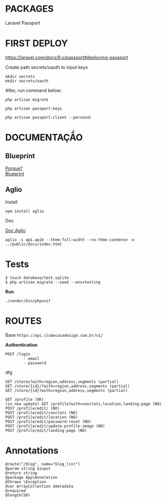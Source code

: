 
# PACKAGES

Laravel Passport

# FIRST DEPLOY

https://laravel.com/docs/9.x/passport#deploying-passport

Create path secrets/oauth to input keys

```mkdir secrets```\
```mkdir secrets/oauth```

After, run command below:

```php artisan migrate```

```php artisan passport:keys```

```php artisan passport:client --personal```


# DOCUMENTAÇÃ́O

## Blueprint

[Porque?](https://dev.delivery/documentacao-api-rest/) <br>
[Blueprint](https://apiblueprint.org/)

## Aglio

Install

```npm install aglio```

Doc

[Doc Aglio](https://github.com/danielgtaylor/aglio#readme)

```aglio -i api.apib --them-full-width --no-thme-condense -o ../public/docs/index.html```

# Tests

    $ touch database/test.sqlite
    $ php artisan migrate --seed --env=testing

**Run**

    ./vendor/bin/phpunit


# ROUTES

Base ```https://api.clubecasadesign.com.br/v1/```

**Authentication**
    
    POST /login
            - email
            - password
            
dfg

    GET /stores?with=region,address,segments (partial)
    GET /store/{id}/?with=region,address,segments (partial)
    GET /store/{id}?with=region,address,segments (partial)

    GET /profile (OK)
    (in new update) GET /profile?with=conctats,location,landing-page (NO)
    POST /profile/edit/ (NO)
    POST /profile/edit/conctats (NO)
    POST /profile/edit/location (NO)
    POST /profile/edit/password-reset (NO)
    POST /profile/edit/update-profile-image (NO)
    POST /profile/edit/landing-page (NO)


# Annotations

    @route("/blog", name="blog_list")
    @param string $input
    @return string
    @package App\Annotation
    @throws \Exception
    @var ArrayCollection $metadata
    @required
    @length(50)
    

